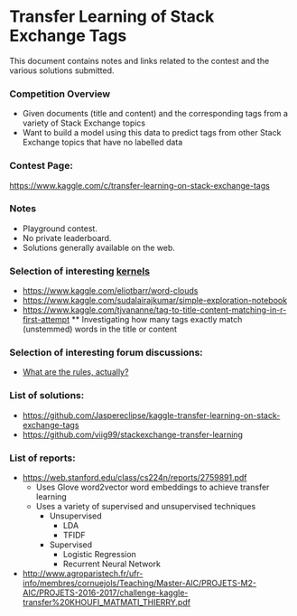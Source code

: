 # Transfer Learning of Stack Exchange Tags

This document contains notes and links related to the contest and the various solutions submitted.

### Competition Overview
* Given documents (title and content) and the corresponding tags from a variety of Stack Exchange topics
* Want to build a model using this data to predict tags from other Stack Exchange topics that have no labelled data

### Contest Page:
https://www.kaggle.com/c/transfer-learning-on-stack-exchange-tags

### Notes
* Playground contest. 
* No private leaderboard. 
* Solutions generally available on the web.

### Selection of interesting [kernels](https://www.kaggle.com/c/transfer-learning-on-stack-exchange-tags/kernels)
* https://www.kaggle.com/eliotbarr/word-clouds
* https://www.kaggle.com/sudalairajkumar/simple-exploration-notebook
* https://www.kaggle.com/tjvananne/tag-to-title-content-matching-in-r-first-attempt
** Investigating how many tags exactly match (unstemmed) words in the title or content

### Selection of interesting forum discussions:
* [What are the rules, actually?](https://www.kaggle.com/c/transfer-learning-on-stack-exchange-tags/discussion/25721)

### List of solutions:
* https://github.com/Jaspereclipse/kaggle-transfer-learning-on-stack-exchange-tags
* https://github.com/viig99/stackexchange-transfer-learning

### List of reports:
* https://web.stanford.edu/class/cs224n/reports/2759891.pdf
  * Uses Glove word2vector word embeddings to achieve transfer learning
  * Uses a variety of supervised and unsupervised techniques 
    * Unsupervised
      * LDA
      * TFIDF
    * Supervised
      * Logistic Regression
      * Recurrent Neural Network
* http://www.agroparistech.fr/ufr-info/membres/cornuejols/Teaching/Master-AIC/PROJETS-M2-AIC/PROJETS-2016-2017/challenge-kaggle-transfer%20KHOUFI_MATMATI_THIERRY.pdf
